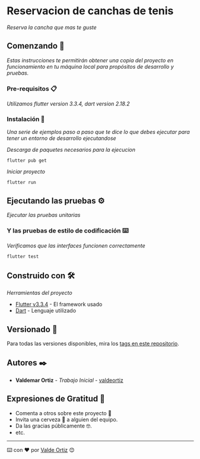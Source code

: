 # Reservacion de canchas de tenis

_Reserva la cancha que mas te guste_

## Comenzando 🚀

_Estas instrucciones te permitirán obtener una copia del proyecto en funcionamiento en tu máquina local para propósitos de desarrollo y pruebas._


### Pre-requisitos 📋

_Utilizamos flutter version 3.3.4, dart version 2.18.2_


### Instalación 🔧

_Una serie de ejemplos paso a paso que te dice lo que debes ejecutar para tener un entorno de desarrollo ejecutandose_

_Descarga de paquetes necesarios para la ejecucion_

```
flutter pub get
```

_Iniciar proyecto_

```
flutter run
```


## Ejecutando las pruebas ⚙️

_Ejecutar las pruebas unitarias_


### Y las pruebas de estilo de codificación ⌨️

_Verificamos que las interfaces funcionen correctamente_

```
flutter test
```

## Construido con 🛠️

_Herramientas del proyecto_

* [Flutter v3.3.4](https://docs.flutter.dev/) - El framework usado
* [Dart](https://dart.dev/guides) - Lenguaje utilizado


## Versionado 📌

Para todas las versiones disponibles, mira los [tags en este repositorio](https://github.com/valdeortiz/tenis-reservation-app/tags).

## Autores ✒️

* **Valdemar Ortiz** - *Trabajo Inicial* - [valdeortiz](https://github.com/valdeortiz)


## Expresiones de Gratitud 🎁

* Comenta a otros sobre este proyecto 📢
* Invita una cerveza 🍺 a alguien del equipo. 
* Da las gracias públicamente 🤓.
* etc.


---
⌨️ con ❤️ por [Valde Ortiz](https://github.com/valdeortiz) 😊